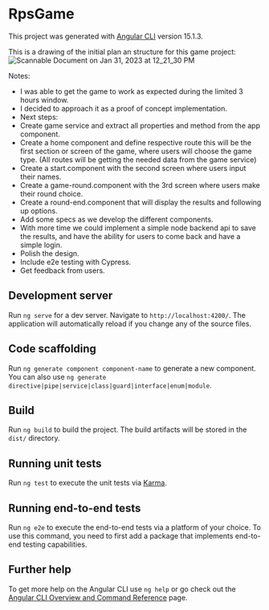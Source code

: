 # RpsGame

This project was generated with [Angular CLI](https://github.com/angular/angular-cli) version 15.1.3.

This is a drawing of the initial plan an structure for this game project:
![Scannable Document on Jan 31, 2023 at 12_21_30 PM](https://user-images.githubusercontent.com/954480/215836665-c3cf5b47-eb0d-48f0-9b47-b23ed2bf8a81.png)

Notes:

- I was able to get the game to work as expected during the limited 3 hours window.
- I decided to approach it as a proof of concept implementation.
- Next steps:
 - Create game service and extract all properties and method from the app component.
 - Create a home component and define respective route this will be the first section or screen of the game, where users will choose the game type. (All routes will be getting the needed data from the game service)
 - Create a start.component with the second screen where users input their names.
 - Create a game-round.component with the 3rd screen where users make their round choice.
 - Create a round-end.component that will display the results and following up options.
 - Add some specs as we develop the different components.
 - With more time we could implement a simple node backend api to save the results, and have the ability for users to come back and have a simple login.
 - Polish the design.
 - Include e2e testing with Cypress.
 - Get feedback from users.

## Development server

Run `ng serve` for a dev server. Navigate to `http://localhost:4200/`. The application will automatically reload if you change any of the source files.

## Code scaffolding

Run `ng generate component component-name` to generate a new component. You can also use `ng generate directive|pipe|service|class|guard|interface|enum|module`.

## Build

Run `ng build` to build the project. The build artifacts will be stored in the `dist/` directory.

## Running unit tests

Run `ng test` to execute the unit tests via [Karma](https://karma-runner.github.io).

## Running end-to-end tests

Run `ng e2e` to execute the end-to-end tests via a platform of your choice. To use this command, you need to first add a package that implements end-to-end testing capabilities.

## Further help

To get more help on the Angular CLI use `ng help` or go check out the [Angular CLI Overview and Command Reference](https://angular.io/cli) page.
